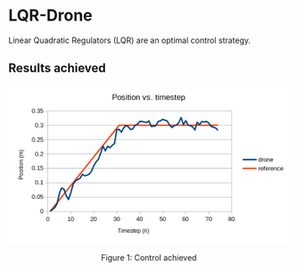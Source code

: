 # LQR-Drone
Linear Quadratic Regulators (LQR) are an optimal control strategy. 

## Results achieved
<p align="center">
  <kbd>
    <img src="https://raw.githubusercontent.com/keatinl1/LQR-Drone/main/plot_w_ref.png">
  </kbd>
</p>
<p align="center">
Figure 1: Control achieved
</p>



